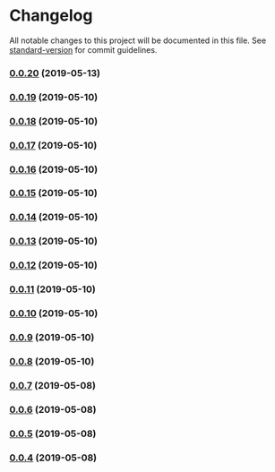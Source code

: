 # Changelog

All notable changes to this project will be documented in this file. See [standard-version](https://github.com/conventional-changelog/standard-version) for commit guidelines.

### [0.0.20](https://github.com/yahsan2/nuxt-module-api-mapper/compare/v0.0.19...v0.0.20) (2019-05-13)



### [0.0.19](https://github.com/yahsan2/nuxt-module-api-mapper/compare/v0.0.18...v0.0.19) (2019-05-10)



### [0.0.18](https://github.com/yahsan2/nuxt-module-api-mapper/compare/v0.0.17...v0.0.18) (2019-05-10)



### [0.0.17](https://github.com/yahsan2/nuxt-module-api-mapper/compare/v0.0.16...v0.0.17) (2019-05-10)



### [0.0.16](https://github.com/yahsan2/nuxt-module-api-mapper/compare/v0.0.15...v0.0.16) (2019-05-10)



### [0.0.15](https://github.com/yahsan2/nuxt-module-api-mapper/compare/v0.0.14...v0.0.15) (2019-05-10)



### [0.0.14](https://github.com/yahsan2/nuxt-module-api-mapper/compare/v0.0.13...v0.0.14) (2019-05-10)



### [0.0.13](https://github.com/yahsan2/nuxt-module-api-mapper/compare/v0.0.12...v0.0.13) (2019-05-10)



### [0.0.12](https://github.com/yahsan2/nuxt-module-api-mapper/compare/v0.0.11...v0.0.12) (2019-05-10)



### [0.0.11](https://github.com/yahsan2/nuxt-module-api-mapper/compare/v0.0.10...v0.0.11) (2019-05-10)



### [0.0.10](https://github.com/yahsan2/nuxt-module-api-mapper/compare/v0.0.9...v0.0.10) (2019-05-10)



### [0.0.9](https://github.com/yahsan2/nuxt-module-api-mapper/compare/v0.0.8...v0.0.9) (2019-05-10)



### [0.0.8](https://github.com/yahsan2/nuxt-module-api-mapper/compare/v0.0.7...v0.0.8) (2019-05-10)



### [0.0.7](https://github.com/yahsan2/nuxt-module-api-mapper/compare/v0.0.6...v0.0.7) (2019-05-08)



### [0.0.6](https://github.com/yahsan2/nuxt-module-api-mapper/compare/v0.0.5...v0.0.6) (2019-05-08)



### [0.0.5](https://github.com/yahsan2/nuxt-module-api-mapper/compare/v0.0.4...v0.0.5) (2019-05-08)



### [0.0.4](https://github.com/yahsan2/nuxt-module-api-mapper/compare/v0.0.3...v0.0.4) (2019-05-08)
